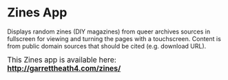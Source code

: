 # Zines App

Displays random zines (DIY magazines) from queer archives sources in fullscreen for viewing and turning the pages with a
touchscreen. Content is from public domain sources that should be cited (e.g. download URL).

<big>This Zines app is available here: <b> http://garrettheath4.com/zines/ </b></big>
